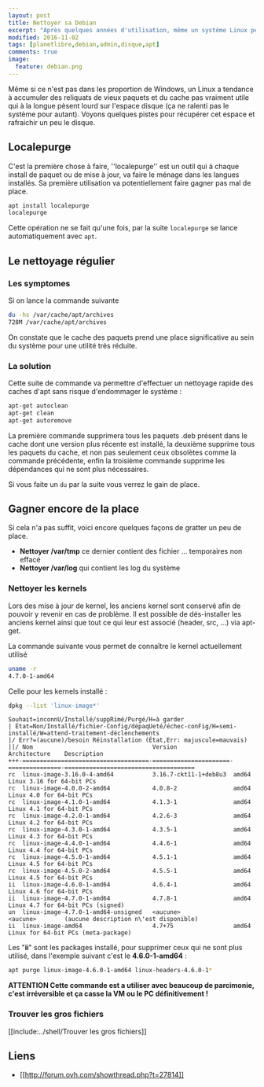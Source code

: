 ```yaml
---
layout: post
title: Nettoyer sa Debian
excerpt: "Après quelques années d'utilisation, même un système Linux peut s'encrasser. Voyons comment on peut le nettoyer et ainsi regagner de l'espace disque."
modified: 2016-11-02
tags: [planetlibre,debian,admin,disque,apt]
comments: true
image:
  feature: debian.png
---
```


Même si ce n'est pas dans les proportion de Windows, un Linux a tendance à accumuler des reliquats de vieux paquets et du cache pas vraiment utile qui à la longue pèsent lourd sur l'espace disque (ça ne ralenti pas le système pour autant). Voyons quelques pistes pour récupérer cet espace et rafraichir un peu le disque.

## Localepurge
C'est la première chose à faire, ''localepurge'' est un outil qui à chaque install de paquet ou de mise à jour, va faire le ménage dans les langues installés.
Sa première utilisation va potentiellement faire gagner pas mal de place.

``` sh
apt install localepurge
localepurge
```

Cette opération ne se fait qu'une fois, par la suite `localepurge` se lance automatiquement avec `apt`.

## Le nettoyage régulier

### Les symptomes

Si on lance la commande suivante
``` sh
du -hs /var/cache/apt/archives
728M /var/cache/apt/archives
```

On constate que le cache des paquets prend une place significative au sein du système pour une utilité très réduite.

### La solution
Cette suite de commande va permettre d'effectuer un nettoyage rapide des caches d'apt sans risque d'endommager le système :
``` sh
apt-get autoclean
apt-get clean
apt-get autoremove
```

La première commande supprimera tous les paquets .deb présent dans le cache dont une version plus récente est installé, la deuxième supprime tous les paquets
du cache, et non pas seulement ceux obsolètes comme la commande précédente, enfin la troisième commande supprime les dépendances qui ne sont plus nécessaires.

Si vous faite un `du` par la suite vous verrez le gain de place.

## Gagner encore de la place
Si cela n'a pas suffit, voici encore quelques façons de gratter un peu de place.

  * **Nettoyer /var/tmp** ce dernier contient des fichier ... temporaires non effacé
  * **Nettoyer /var/log** qui contient les log du système

### Nettoyer les kernels
Lors des mise à jour de kernel, les anciens kernel sont conservé afin de pouvoir y revenir en cas de problème.
Il est possible de dés-installer les anciens kernel ainsi que tout ce qui leur est associé (header, src, ...) via apt-get.

La commande suivante vous permet de connaître le kernel actuellement utilisé

``` sh
uname -r
4.7.0-1-amd64
```

Celle pour les kernels installé :

``` sh
dpkg --list 'linux-image*'
```
```
Souhait=inconnU/Installé/suppRimé/Purgé/H=à garder
| État=Non/Installé/fichier-Config/dépaqUeté/échec-conFig/H=semi-installé/W=attend-traitement-déclenchements
|/ Err?=(aucune)/besoin Réinstallation (État,Err: majuscule=mauvais)
||/ Nom                                  Version                Architecture    Description
+++-====================================-======================-===============-=====================================
rc  linux-image-3.16.0-4-amd64           3.16.7-ckt11-1+deb8u3  amd64           Linux 3.16 for 64-bit PCs
rc  linux-image-4.0.0-2-amd64            4.0.8-2                amd64           Linux 4.0 for 64-bit PCs
rc  linux-image-4.1.0-1-amd64            4.1.3-1                amd64           Linux 4.1 for 64-bit PCs
rc  linux-image-4.2.0-1-amd64            4.2.6-3                amd64           Linux 4.2 for 64-bit PCs
rc  linux-image-4.3.0-1-amd64            4.3.5-1                amd64           Linux 4.3 for 64-bit PCs
rc  linux-image-4.4.0-1-amd64            4.4.6-1                amd64           Linux 4.4 for 64-bit PCs
rc  linux-image-4.5.0-1-amd64            4.5.1-1                amd64           Linux 4.5 for 64-bit PCs
rc  linux-image-4.5.0-2-amd64            4.5.5-1                amd64           Linux 4.5 for 64-bit PCs
ii  linux-image-4.6.0-1-amd64            4.6.4-1                amd64           Linux 4.6 for 64-bit PCs
ii  linux-image-4.7.0-1-amd64            4.7.8-1                amd64           Linux 4.7 for 64-bit PCs (signed)
un  linux-image-4.7.0-1-amd64-unsigned   <aucune>               <aucune>        (aucune description n\'est disponible)
ii  linux-image-amd64                    4.7+75                 amd64           Linux for 64-bit PCs (meta-package)
```

Les "**ii**" sont les packages installé, pour supprimer ceux qui ne sont plus utilisé, dans l'exemple suivant c'est le **4.6.0-1-amd64** :

``` sh
apt purge linux-image-4.6.0-1-amd64 linux-headers-4.6.0-1*
```

**ATTENTION Cette commande est a utiliser avec beaucoup de parcimonie, c'est irréversible et ça casse la VM ou le PC définitivement !**

### Trouver les gros fichiers
[[include:../shell/Trouver les gros fichiers]]

## Liens
  * [[http://forum.ovh.com/showthread.php?t=27814]]

<!-- --- tags: linux -->
